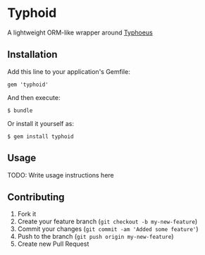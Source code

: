 # Typhoid

A lightweight ORM-like wrapper around [Typhoeus](http://typhoeus.github.com/)

## Installation

Add this line to your application's Gemfile:

    gem 'typhoid'

And then execute:

    $ bundle

Or install it yourself as:

    $ gem install typhoid

## Usage

TODO: Write usage instructions here

## Contributing

1. Fork it
2. Create your feature branch (`git checkout -b my-new-feature`)
3. Commit your changes (`git commit -am 'Added some feature'`)
4. Push to the branch (`git push origin my-new-feature`)
5. Create new Pull Request
